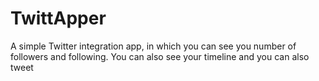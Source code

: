 # TwittApper
A simple Twitter integration app, in which you can see you number of followers and following. You can also see your timeline and you can also tweet
